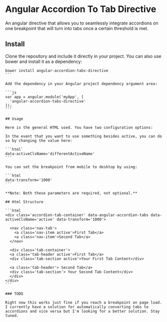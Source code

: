 # Angular Accordion To Tab Directive

An angular directive that allows you to seamlessly integrate accordions on one breakpoint that will turn into tabs once a certain threshold is met.

## Install

Clone the repository and include it directly in your project. You can also use bower and install it as a dependency:

````
bower install angular-accordion-tabs-directive
```

Add the dependency in your Angular project dependency argument area:

```js
var app = angular.module('myApp', [
  'angular-accordion-tabs-directive'
]);
```

## Usage

Here is the general HTML used. You have two configuration options:

In the event that you want to use something besides active, you can do so by changing the value here:

```html`
data-activeClsName='differentActiveName'
```

You can set the breakpoint from mobile to desktop by using:

```html
data-transform='1000'
```

**Note: Both these parameters are required, not optional.**

## Html Structure

```html
<div class='accordion-tab-container' data-angular-accordion-tabs data-activeClsName='active' data-transform='1000'>

  <nav class='nav-tab'>
    <a class='nav-item active'>First Tab</a>
    <a class='nav-item'>Second Tab</a>
  </nav>

  <div class='tab-container'>
  <a class='tab-header active'>First Tab</a>
  <div class='tab-section active'>Your First Tab Content</div>

  <a class='tab-header'> Second Tab</a>
  <div class='tab-section'> Your Second Tab Content</div>
  </div>
</div>
```

### TODO

Right now this works just fine if you reach a breakpoint on page load. I currently have a solution for automatically converting tabs to accordions and vice versa but I'm looking for a better solution. Stay tuned.
